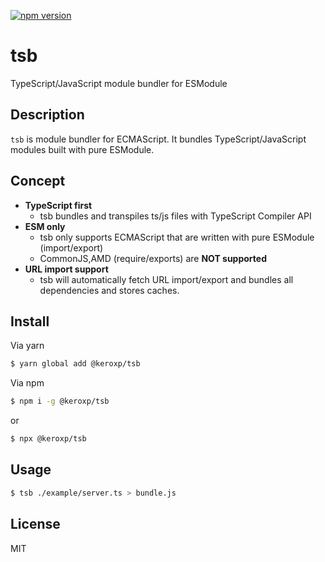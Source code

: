 [![npm version](https://badge.fury.io/js/%40keroxp%2Ftsb.svg)](https://badge.fury.io/js/%40keroxp%2Ftsb)

tsb
===
TypeScript/JavaScript module bundler for ESModule 

## Description

`tsb` is module bundler for ECMAScript. It bundles TypeScript/JavaScript modules built with pure ESModule.

## Concept

- **TypeScript first**
  - tsb bundles and transpiles ts/js files with TypeScript Compiler API
- **ESM only**
  - tsb only supports ECMAScript that are written with pure ESModule (import/export)
  - CommonJS,AMD (require/exports) are **NOT supported**
- **URL import support**
  - tsb will automatically fetch URL import/export and bundles all dependencies and stores caches.

## Install
Via yarn

```bash
$ yarn global add @keroxp/tsb
```

Via npm

```bash
$ npm i -g @keroxp/tsb
```

or 

```bash
$ npx @keroxp/tsb
```
## Usage

```bash
$ tsb ./example/server.ts > bundle.js
```

## License

MIT